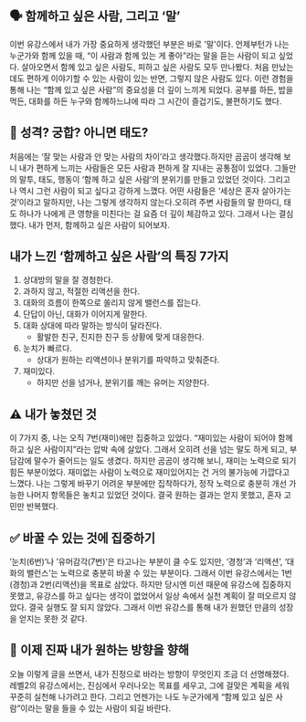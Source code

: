 ## 🗣️ 함께하고 싶은 사람, 그리고 ‘말’

이번 유강스에서 내가 가장 중요하게 생각했던 부분은 바로 '말'이다. 언제부턴가 나는 누군가와 함께 있을 때, “이 사람과 함께 있는 게 좋아”라는 말을 듣는 사람이 되고 싶었다. 살아오면서 함께 있고 싶은 사람도, 피하고 싶은 사람도 모두 만나봤다. 처음 만났는데도 편하게 이야기할 수 있는 사람이 있는 반면, 그렇지 않은 사람도 있다. 이런 경험을 통해 나는 “함께 있고 싶은 사람”의 중요성을 더 깊이 느끼게 되었다. 공부를 하든, 밥을 먹든, 대화를 하든 누구와 함께하느냐에 따라 그 시간이 즐겁기도, 불편하기도 했다.

## 🤔 성격? 궁합? 아니면 태도?

처음에는 ‘잘 맞는 사람과 안 맞는 사람의 차이’라고 생각했다.하지만 곰곰이 생각해 보니 내가 편하게 느끼는 사람들은 모든 사람과 편하게 잘 지내는 공통점이 있었다. 그들만의 말투, 태도, 행동이 ‘함께 하고 싶은 사람’의 분위기를 만들고 있었던 것이다.
그리고 나 역시 그런 사람이 되고 싶다고 강하게 느꼈다. 어떤 사람들은 ‘세상은 혼자 살아가는 것’이라고 말하지만, 나는 그렇게 생각하지 않는다.오히려 주변 사람들의 말 한마디, 태도 하나가 나에게 큰 영향을 미친다는 걸 요즘 더 깊이 체감하고 있다.
그래서 나는 결심했다. 내가 먼저, 함께하고 싶은 사람이 되어보자.

## 내가 느낀 ‘함께하고 싶은 사람’의 특징 7가지

1. 상대방의 말을 잘 경청한다.
2. 과하지 않고, 적절한 리액션을 한다.
3. 대화의 흐름이 한쪽으로 쏠리지 않게 밸런스를 잡는다.
4. 단답이 아닌, 대화가 이어지게 말한다.
5. 대화 상대에 따라 말하는 방식이 달라진다.
   - 활발한 친구, 진지한 친구 등 상황에 맞게 대응한다.
6. 눈치가 빠르다.
   - 상대가 원하는 리액션이나 분위기를 파악하고 맞춰준다.
7. 재미있다.
   - 하지만 선을 넘거나, 분위기를 깨는 유머는 지양한다.

## ⚠️ 내가 놓쳤던 것

이 7가지 중, 나는 오직 7번(재미)에만 집중하고 있었다. “재미있는 사람이 되어야 함께하고 싶은 사람이지”라는 압박 속에 살았다. 그래서 오히려 선을 넘는 말도 하게 되고, 부담감에 말수가 줄어드는 일도 생겼다. 하지만 곰곰이 생각해 보니, 재미는 노력으로 되기 힘든 부분이었다. 재미없는 사람이 노력으로 재미있어지는 건 거의 불가능에 가깝다고 느꼈다. 나는 그렇게 바꾸기 어려운 부분에만 집착하다가, 정작 노력으로 충분히 개선 가능한 나머지 항목들은 놓치고 있었던 것이다. 결국 원하는 결과는 얻지 못했고, 혼자 고민만 반복했다.

## ✅ 바꿀 수 있는 것에 집중하기

’눈치(6번)’나 ’유머감각(7번)’은 타고나는 부분이 클 수도 있지만, ‘경청’과 ‘리액션’, ‘대화의 밸런스’는 노력으로 충분히 바꿀 수 있는 부분이다. 그래서 이번 유강스에서는 1번(경청)과 2번(리액션)을 목표로 삼았다. 하지만 당시엔 미션 때문에 유강스에 집중하지 못했고, 유강스를 하고 싶다는 생각이 없었어서 일상 속에서 실천 계획이 잘 떠오르지 않았다. 결국 실행도 잘 되지 않았다. 그래서 이번 유강스를 통해 내가 원했던 만큼의 성장을 얻지는 못한 것 같다.

## 🌱 이제 진짜 내가 원하는 방향을 향해

오늘 이렇게 글을 쓰면서, 내가 진정으로 바라는 방향이 무엇인지 조금 더 선명해졌다. 레벨2의 유강스에서는, 진심에서 우러나오는 목표를 세우고, 그에 걸맞은 계획을 세워 꾸준히 실천해 나가려고 한다. 그리고 언젠가는 나도 누군가에게 “함께 있고 싶은 사람”이라는 말을 들을 수 있는 사람이 되길 바란다.
